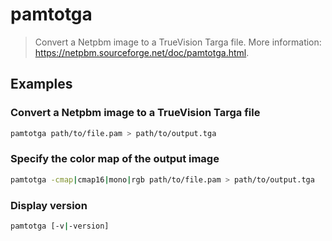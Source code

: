 # pamtotga

> Convert a Netpbm image to a TrueVision Targa file. More information: <https://netpbm.sourceforge.net/doc/pamtotga.html>.

## Examples

### Convert a Netpbm image to a TrueVision Targa file

```bash
pamtotga path/to/file.pam > path/to/output.tga
```

### Specify the color map of the output image

```bash
pamtotga -cmap|cmap16|mono|rgb path/to/file.pam > path/to/output.tga
```

### Display version

```bash
pamtotga [-v|-version]
```
